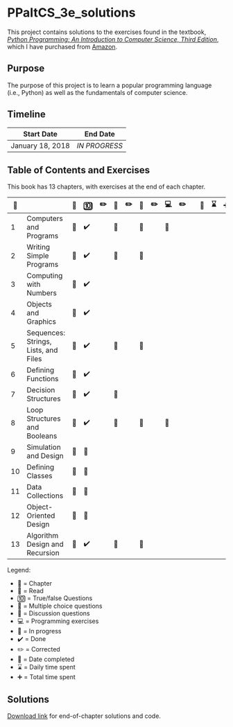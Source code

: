 # PPaItCS_3e_solutions

This project contains solutions to the exercises found in the textbook, [*Python Programming: An Introduction to Computer Science, Third Edition*](https://fbeedle.com/our-books/23-python-programming-an-introduction-to-computer-science-3rd-ed-9781590282755.html), which I have purchased from [Amazon](https://www.amazon.com/Python-Programming-Introduction-Computer-Science/dp/1590282752/ref=sr_1_2?ie=UTF8&qid=1516294885&sr=8-2&keywords=python+programming+third+edition).

## Purpose

The purpose of this project is to learn a popular programming language (i.e., Python) as well as the fundamentals of computer science.

## Timeline

|Start Date|End Date|
|----------------|--------------|
|January 18, 2018|*IN PROGRESS*|

## Table of Contents and Exercises

This book has 13 chapters, with exercises at the end of each chapter.

|:closed_book:||:book:|:keycap_ten:|:pencil2:|:abcd:|:pencil2:|:speech_balloon:|:pencil2:|:computer:|:pencil2:||:date:|:hourglass:|:heavy_plus_sign:|
|-------------|------|------------|---------|------|---------|----------------|---------|----------|----------|-|---|------|-----------|-|
| 1|Computers and Programs|:construction:|:heavy_check_mark:||:construction:||:construction:||:construction:|
| 2|Writing Simple Programs|:construction:|:heavy_check_mark:||:construction:||:construction:|
| 3|Computing with Numbers|:construction:|:heavy_check_mark:|
| 4|Objects and Graphics|:construction:|:heavy_check_mark:|
| 5|Sequences: Strings, Lists, and Files|:construction:|:heavy_check_mark:||:construction:||:construction:
| 6|Defining Functions|:construction:|:heavy_check_mark:
| 7|Decision Structures|:construction:|:heavy_check_mark:||:construction:
| 8|Loop Structures and Booleans|:construction:|:heavy_check_mark:||:construction:||:construction:||:construction:
| 9|Simulation and Design|:construction:|:construction:
|10|Defining Classes|:construction:|:construction:
|11|Data Collections|:construction:|:construction:
|12|Object-Oriented Design|:construction:|:construction:
|13|Algorithm Design and Recursion|:construction:|:heavy_check_mark:||:construction:||:construction:||

Legend: 
- :closed_book: = Chapter
- :book: = Read
- :keycap_ten: = True/false Questions
- :abcd: = Multiple choice questions
- :speech_balloon: = Discussion questions
- :computer: = Programming exercises
- :construction: = In progress
- :heavy_check_mark: = Done
- :pencil2: = Corrected
- :date: = Date completed
- :hourglass: = Daily time spent
- :heavy_plus_sign: = Total time spent

## Solutions 

[Download link](https://fbeedle.com/our-books/23-python-programming-an-introduction-to-computer-science-3rd-ed-9781590282755.html) for end-of-chapter solutions and code.
